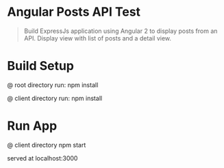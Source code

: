 # Angular Posts API Test

> Build ExpressJs application using Angular 2 to display posts from an API.  Display view with list of posts and a detail view.

# Build Setup

@ root directory
run: npm install

@ client directory
run: npm install


# Run App

@ client directory
npm start


served at localhost:3000